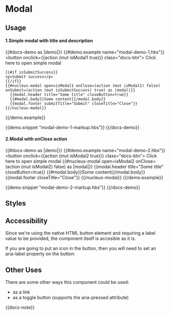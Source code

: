 

# Modal

## Usage

#### 1.Simple modal with title and description

{{#docs-demo as |demo|}}
  {{#demo.example name="modal-demo-1.hbs"}}
    <button onclick={{action (mut isModal1 true)}} class="docs-btn">
      Click here to open simple modal
    </button>

    {{#if isSubmitSuccess}}
    <p>Submit success</p>
    {{/if}}
    {{#nucleus-modal open=isModal1 onClose=(action (mut isModal1) false) onSubmit=(action (mut isSubmitSuccess) true) as |modal|}}
      {{modal.header title="Some title" closeButton=true}}
      {{#modal.body}}Some content{{/modal.body}}
      {{modal.footer submitTitle="Submit" closeTitle="Close"}}
    {{/nucleus-modal}}
  {{/demo.example}}

  {{demo.snippet "modal-demo-1-markup.hbs"}}
{{/docs-demo}}

#### 2.Modal with onClose action

{{#docs-demo as |demo|}}
  {{#demo.example name="modal-demo-2.hbs"}}
    <button onclick={{action (mut isModal2 true)}} class="docs-btn">
      Click here to open simple modal
    </button>
    {{#nucleus-modal open=isModal2 onClose=(action (mut isModal2) false) as |modal|}}
      {{modal.header title="Some title" closeButton=true}}
      {{#modal.body}}Some content{{/modal.body}}
      {{modal.footer closeTitle="Close"}}
    {{/nucleus-modal}}
  {{/demo.example}}

  {{demo.snippet "modal-demo-2-markup.hbs"}}
{{/docs-demo}}

## Styles



## Accessibility

Since we're using the native HTML button element and requiring a label value to be provided, the component itself is accesible as it is.

If you are going to put an icon in the button, then you will need to set an aria-label property on the button:

## Other Uses

There are some other ways this component could be used:

- as a link
- as a toggle button (supports the aria-pressed attribute)

{{docs-note}}
